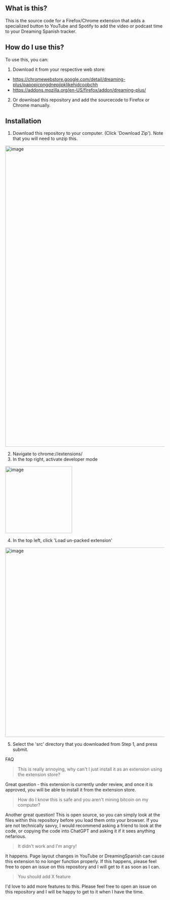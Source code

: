## What is this?

This is the source code for a Firefox/Chrome extension that adds a specialized button to YouTube and Spotify to add the video or podcast time to your Dreaming Spanish tracker.

## How do I use this?

To use this, you can:

1. Download it from your respective web store:
  - https://chromewebstore.google.com/detail/dreaming-plus/papopjcpngdnepjjpklikehjdcoobchh
  - https://addons.mozilla.org/en-US/firefox/addon/dreaming-plus/
2. Or download this repository and add the sourcecode to Firefox or Chrome manually.


## Installation

1. Download this repository to your computer. (Click 'Download Zip'). Note that you will need to unzip this.

<img width="950" alt="image" src="https://github.com/user-attachments/assets/e0ad8fce-cdf7-4c0b-9eef-eeeef90b951b">


2. Navigate to chrome://extensions/
3. In the top right, activate developer mode

<img width="211" alt="image" src="https://github.com/user-attachments/assets/e66e7994-8af0-4b39-8f1c-180bb8f971bf">

4. In the top left, click 'Load un-packed extension'

<img width="598" alt="image" src="https://github.com/user-attachments/assets/a29d32af-5600-40d3-82cb-ecbb660cb40a">

5. Select the 'src' directory that you downloaded from Step 1, and press submit.

FAQ

> This is really annoying, why can't I just install it as an extension using the extension store?

Great question - this extension is currently under review, and once it is approved, you will be able to install it from the extension store.

> How do I know this is safe and you aren't mining bitcoin on my computer?

Another great question! This is open source, so you can simply look at the files within this repository before you load them onto your browser. If you are not technically savvy,
I would recommend asking a friend to look at the code, or copying the code into ChatGPT and asking it if it sees anything nefarious.

> It didn't work and I'm angry!

It happens. Page layout changes in YouTube or DreamingSpanish can cause this extension to no longer function properly. If this happens, please feel free
to open an issue on this repository and I will get to it as soon as I can.

> You should add X feature

I'd love to add more features to this. Please feel free to open an issue on this repository and I will be happy to get to it when I have the time.
